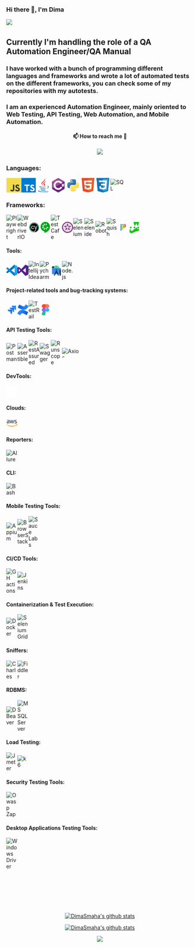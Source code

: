 ### Hi there 👋, I'm Dima

![](https://komarev.com/ghpvc/?username=DimaSmaha&style=flat-square&color=brightgreen)

## Currently I'm handling the role of a QA Automation Engineer/QA Manual
### I have worked with a bunch of programming different languages and frameworks and wrote a lot of automated tests on the different frameworks, you can check some of my repositories with my autotests.
### I am an experienced Automation Engineer, mainly oriented to Web Testing, API Testing, Web Automation, and Mobile Automation.

<h4 align="center">
  📫 How to reach me 💬
</h1>
<p align="center">
<a href="https://www.linkedin.com/in/dmytro-smaha/" target="_blank">
  <img height="32" src="https://cdn-icons-png.flaticon.com/512/1377/1377213.png"/>
</a>
</p>

### Languages:
<div style="display: flex; align-items: center;">
  <img align="left" style="display: inline-block;" alt="JavaScript" width="40px" src="https://github.com/devicons/devicon/blob/master/icons/javascript/javascript-original.svg" />
  <img align="left" style="display: inline-block;" alt="TypeScript" width="40px" src="https://github.com/devicons/devicon/blob/master/icons/typescript/typescript-original.svg" />
  <img align="left" alt="Java" width="40px" src="https://github.com/devicons/devicon/blob/master/icons/java/java-original.svg" />
  <img align="left" alt="C#" width="40px" src="https://github.com/devicons/devicon/blob/master/icons/csharp/csharp-original.svg" />
  <img align="left" alt="Python" width="40px" src="https://github.com/devicons/devicon/blob/master/icons/python/python-original.svg" />
  <img align="left" alt="HTML5" width="40px" src="https://github.com/devicons/devicon/blob/master/icons/html5/html5-original.svg" />
  <img align="left" alt="CSS3" width="40px" src="https://github.com/devicons/devicon/blob/master/icons/css3/css3-original.svg" />
  <img align="left" alt="SQL" width="40px" src="https://cdn-icons-png.flaticon.com/512/5815/5815478.png" />
  </br>
</div>

### Frameworks:
<div style="display: flex; align-items: center;">
  <img align="left" alt="Playwright" width="30px" src="https://playwright.dev/img/playwright-logo.svg" />
  <img align="left" alt="WebdriverIO" width="30px" src="https://raw.githubusercontent.com/webdriverio/webdriverio-schematics/HEAD/.github/assets/logo.png" />
  <img align="left" alt="Cypress" width="30px" src="https://raw.githubusercontent.com/vscode-icons/vscode-icons/a6526a9b865babf8d661779a5d1fff67672fce89/icons/file_type_cypress.svg" />
  <img align="left" alt="Cucumber" width="30px" src="https://github.com/devicons/devicon/blob/master/icons/cucumber/cucumber-plain.svg" />
  <img align="left" alt="TestCafe" width="30px" src="https://seeklogo.com/images/T/testcafe-logo-6161D2C53D-seeklogo.com.png" />
  <img align="left" alt="Jasmine" width="30px" src="https://github.com/devicons/devicon/blob/master/icons/jasmine/jasmine-original.svg" />
  <img align="left" alt="Selenium" width="30px" src="https://seeklogo.com/images/S/selenium-logo-A1B53CEFB0-seeklogo.com.png" />
  <img align="left" alt="Selenide" width="30px" src="https://pbs.twimg.com/profile_images/378800000484627924/ff1d3d03ad85234b0168493123816da2_400x400.png" />
  <img align="left" alt="Robot" width="30px" src="https://seeklogo.com/images/R/robot-framework-logo-FED576FF0B-seeklogo.com.png" />
  <img align="left" alt="Squish" width="30px" src="https://images.g2crowd.com/uploads/product/image/large_detail/large_detail_8fbd0a28d94c4dea3bfeeec0f5bb59eb/squish-gui-tester.png" />
  <img align="left" alt="Pytest" width="30px" src="https://github.com/devicons/devicon/blob/master/icons/pytest/pytest-original.svg" />
  <img align="left" alt="Jest" width="30px" src="https://raw.githubusercontent.com/bestofjs/bestofjs/master/apps/bestofjs-nextjs/public/logos/jest.dark.svg" />
  </br>
</div>

#### Tools:
<div style="display: flex; align-items: center;">
  <img align="left" alt="Visual Studio Code" width="30px" src="https://github.com/devicons/devicon/blob/master/icons/vscode/vscode-original.svg" />
  <img align="left" alt="Visual Studio" width="30px" src="https://github.com/devicons/devicon/blob/master/icons/visualstudio/visualstudio-plain.svg" />
  <img align="left" alt="Intellij Idea" width="30px" src="https://seeklogo.com/images/I/intellij-idea-logo-F0395EF783-seeklogo.com.png" />
  <img align="left" alt="Pycharm" width="30px" src="https://upload.wikimedia.org/wikipedia/commons/1/1d/PyCharm_Icon.svg" />
  <img align="left" alt="Android Studio" width="30px" src="https://github.com/devicons/devicon/blob/master/icons/androidstudio/androidstudio-original.svg" />
  <img align="left" alt="Node.js" width="30px" src="https://cdn-icons-png.flaticon.com/512/5968/5968322.png" />
  </br>
</div>

#### Project-related tools and bug-tracking systems:
<div style="display: flex; align-items: center;">
  <img align="left" alt="Jira" width="30px" src="https://github.com/devicons/devicon/blob/master/icons/jira/jira-original.svg" />
  <img align="left" alt="Confluence" width="30px" src="https://github.com/devicons/devicon/blob/master/icons/confluence/confluence-original.svg" />
  <img align="left" alt="TestRail" width="30px" src="https://media.gurock.com/gk-media/logos/TestRail%20Logo%20Square.svg" />
  <img align="left" alt="Figma" width="30px" src="https://github.com/devicons/devicon/blob/master/icons/figma/figma-original.svg" />
  </br>
</div>

#### API Testing Tools:
<div style="display: flex; align-items: center;">
  <img align="left" alt="Postman" width="30px" src="https://cdn.icon-icons.com/icons2/3053/PNG/512/postman_alt_macos_bigsur_icon_189814.png" />
  <img align="left" alt="Assertible" width="30px" src="https://assertible.com/fonts/logo.a9f30ec66525a738d596c0d72f1c4ee6.svg" />
  <img align="left" alt="RestAssured" width="30px" src="https://miro.medium.com/v2/resize:fit:800/1*qmS-f8Pv72ZavjF22v-xiw.png" />
  <img align="left" alt="Swagger" width="30px" src="https://upload.wikimedia.org/wikipedia/commons/a/ab/Swagger-logo.png" />
  <img align="left" alt="Runscope" width="30px" src="https://www.runscope.com/static/img/public/share-image.png" />
  <img align="left" alt="Axios" height="26px" width="50px" src="https://seeklogo.com/images/A/axios-logo-CD0C90458F-seeklogo.com.png" />
  </br>
</div>

#### DevTools:
<div style="display: flex; align-items: center;">
  <img align="left" alt="Chrome DevTools" width="30px" src="https://github.com/ChromeDevTools/devtools-logo/blob/master/logos/svg/chrome-devtools-square-responsive.svg" />
  </br>
</div>

#### Clouds:
<div style="display: flex; align-items: center;">
  <img align="left" alt="AWS" width="30px" src="https://github.com/devicons/devicon/blob/master/icons/amazonwebservices/amazonwebservices-original-wordmark.svg" />
  </br>
</div>

#### Reporters:
<div style="display: flex; align-items: center;">
  <img align="left" alt="Allure" width="30px" src="https://avatars.githubusercontent.com/u/5879127?s=200&v=4" />
  </br>
</div>

#### CLI:
<div style="display: flex; align-items: center;">
  <img align="left" alt="Bash" width="30px" src="https://upload.wikimedia.org/wikipedia/commons/4/4b/Bash_Logo_Colored.svg" />
  </br>
</div>

#### Mobile Testing Tools:
<div style="display: flex; align-items: center;">
  <img align="left" alt="Appium" width="30px" src="https://seeklogo.com/images/A/appium-logo-7A2DD5B4E3-seeklogo.com.png" />
  <img align="left" alt="BrowserStack" width="30px" src="https://seeklogo.com/images/B/browserstack-logo-7649F95939-seeklogo.com.png" />
  <img align="left" alt="Sauce Labs" width="30px" src="https://logosandtypes.com/wp-content/uploads/2023/03/sauce-labs.svg" />
  </br>
</div>

#### CI/CD Tools:
<div style="display: flex; align-items: center;">
  <img align="left" alt="GH actions" width="30px" src="https://avatars.githubusercontent.com/u/44036562?s=200&v=4" />
  <img align="left" alt="Jenkins" width="30px" src="https://cdn.worldvectorlogo.com/logos/jenkins-1.svg" />
  </br>
  </br>
</div>

#### Containerization & Test Execution:
<div style="display: flex; align-items: center;">
  <img align="left" alt="Docker" width="30px" src="https://cdn.worldvectorlogo.com/logos/docker-4.svg" />
  <img align="left" alt="Selenium Grid" width="30px" src="https://www.selenium.dev/images/logos/grid.svg" />
  </br>
</div>

#### Sniffers:
<div style="display: flex; align-items: center;">
  <img align="left" alt="Charles" width="30px" src="https://user-images.githubusercontent.com/15472/41327135-e4bf090c-6eca-11e8-9b76-032e8e2b0707.png" />
  <img align="left" alt="Fiddler" width="30px" src="https://www.wizcase.com/wp-content/uploads/2022/03/en-fiddler-logo.jpg" />
  </br>
</div>

#### RDBMS:
<div style="display: flex; align-items: center;">
  <img align="left" alt="DBeaver" width="30px" src="https://seeklogo.com/images/D/dbeaver-logo-E07205C498-seeklogo.com.png" />
  <img align="left" alt="MS SQL Server" width="30px" src="https://seeklogo.com/images/M/microsoft-sql-server-logo-96AF49E2B3-seeklogo.com.png" />
  </br>
</div>

#### Load Testing:
<div style="display: flex; align-items: center;">
  <img align="left" alt="Jmeter" width="30px" src="https://jmeter.apache.org/images/jmeter_square.svg" />
  <img align="left" alt="k6" width="30px" src="https://upload.wikimedia.org/wikipedia/commons/thumb/e/ef/K6-logo.svg/1058px-K6-logo.svg.png" />
  </br>
</div>

#### Security Testing Tools:
<div style="display: flex; align-items: center;">
  <img align="left" alt="Owasp Zap" width="30px" src="https://avatars.githubusercontent.com/u/6716868?s=280&v=4" />
  </br>
</div>

#### Desktop Applications Testing Tools:
<div style="display: flex; align-items: center;">
  <img align="left" alt="Windows Driver" width="30px" src="https://avatars.githubusercontent.com/u/6154722?s=200&v=4" />
  </br>
</div>

<br />
<br />
<br />
<br />
<br />
<br />

<!-- ![Top Langs] -->
<p align="center">
  <a href="https://github.com/DimaSmaha"><img src="https://github-readme-stats.vercel.app/api/top-langs/?username=DimaSmaha&layout=compact&theme=light&hide_border=true&show_icons=true&hide=kotlin" alt="DimaSmaha's github stats"></a>
</p>
<!-- Dima's github stats -->
<p align="center">
  <a href="https://github.com/DimaSmaha"><img src="https://github-readme-stats.vercel.app/api?username=DimaSmaha&show_icons=true&hide_border=true&theme=light" alt="DimaSmaha's github stats"></a>
</p>
<!-- Dima's Trophies -->
<p align="center">
  <a href="https://github.com/DimaSmaha/github-profile-trophy"><img src="https://github-profile-trophy.vercel.app/?username=DimaSmaha"></a>
</p>
  
<!--
**DimaSmaha/DimaSmaha** is a ✨ _special_ ✨ repository because its `README.md` (this file) appears on your GitHub profile.

Here are some ideas to get you started:

- 🔭 I’m currently working on ...
- 🌱 I’m currently learning ...
- 👯 I’m looking to collaborate on ...
- 🤔 I’m looking for help with ...
- 💬 Ask me about ...
- 📫 How to reach me: ...
- 😄 Pronouns: ...
- ⚡ Fun fact: ...
-->
